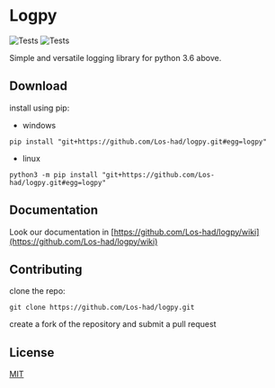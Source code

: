 
# Logpy

![Tests](https://github.com/Los-had/logpy/actions/workflows/linter.yml/badge.svg)
![Tests](https://github.com/Los-had/logpy/actions/workflows/tests.yml/badge.svg)

Simple and versatile logging library for python 3.6 above.

## Download
install using pip:
* windows
```
pip install "git+https://github.com/Los-had/logpy.git#egg=logpy"
```
* linux
```
python3 -m pip install "git+https://github.com/Los-had/logpy.git#egg=logpy"
```

## Documentation
Look our documentation in [https://github.com/Los-had/logpy/wiki](https://github.com/Los-had/logpy/wiki)

## Contributing
clone the repo:
```
git clone https://github.com/Los-had/logpy.git
```

create a fork of the repository and submit a pull request

## License
[MIT](https://github.com/Los-had/logpy/LICENSE)
